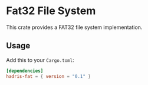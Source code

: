 # Fat32 File System

This crate provides a FAT32 file system implementation.

## Usage

Add this to your `Cargo.toml`:

```toml
[dependencies]
hadris-fat = { version = "0.1" }
```
